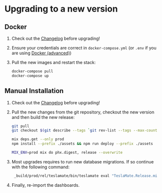 # Upgrading to a new version

## Docker

1. Check out the [Changelog](https://github.com/adriankumpf/teslamate/releases) before upgrading!

2. Ensure your credentials are correct in `docker-compose.yml` (or `.env` if you are using [Docker (advanced)](installation/docker_advanced))

3. Pull the new images and restart the stack:

   ```bash
   docker-compose pull
   docker-compose up
   ```

## Manual Installation

1. Check out the [Changelog](https://github.com/adriankumpf/teslamate/releases) before upgrading!

2. Pull the new changes from the git repository, checkout the new version and then build the new release:

   ```bash
   git pull
   git checkout $(git describe --tags `git rev-list --tags --max-count=1`)

   mix deps.get --only prod
   npm install --prefix ./assets && npm run deploy --prefix ./assets

   MIX_ENV=prod mix do phx.digest, release --overwrite
   ```

3. Most upgrades requires to run new database migrations. If so continue with the following command:

   ```bash
    _build/prod/rel/teslamate/bin/teslamate eval "TeslaMate.Release.migrate"
   ```

4. Finally, re-import the dashboards.
